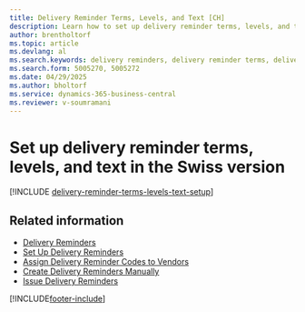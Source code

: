 ```yaml
---
title: Delivery Reminder Terms, Levels, and Text [CH]
description: Learn how to set up delivery reminder terms, levels, and text messages in the Swiss version of Business Central to create delivery reminders.
author: brentholtorf
ms.topic: article
ms.devlang: al
ms.search.keywords: delivery reminders, delivery reminder terms, delivery reminder levels, delivery reminder text, text messages, Swiss version
ms.search.form: 5005270, 5005272
ms.date: 04/29/2025
ms.author: bholtorf
ms.service: dynamics-365-business-central
ms.reviewer: v-soumramani
---
```


# Set up delivery reminder terms, levels, and text in the Swiss version

[!INCLUDE [delivery-reminder-terms-levels-text-setup](../includes/ATCHDE/delivery-reminder-terms-levels-text-setup.md)]

## Related information

- [Delivery Reminders](delivery-reminders.md)  
- [Set Up Delivery Reminders](how-to-set-up-delivery-reminders.md)  
- [Assign Delivery Reminder Codes to Vendors](how-to-assign-delivery-reminder-codes-to-vendors.md)  
- [Create Delivery Reminders Manually](how-to-create-delivery-reminders-manually.md)  
- [Issue Delivery Reminders](how-to-issue-delivery-reminders.md)  

[!INCLUDE[footer-include](../../includes/footer-banner.md)]
